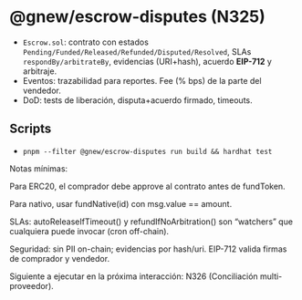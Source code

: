 
# @gnew/escrow-disputes (N325)

- `Escrow.sol`: contrato con estados `Pending/Funded/Released/Refunded/Disputed/Resolved`, SLAs `respondBy/arbitrateBy`, evidencias (URI+hash), acuerdo **EIP-712** y arbitraje.
- Eventos: trazabilidad para reportes. Fee (% bps) de la parte del vendedor.
- DoD: tests de liberación, disputa+acuerdo firmado, timeouts.

## Scripts
- `pnpm --filter @gnew/escrow-disputes run build && hardhat test`


Notas mínimas:

Para ERC20, el comprador debe approve al contrato antes de fundToken.

Para nativo, usar fundNative(id) con msg.value == amount.

SLAs: autoReleaseIfTimeout() y refundIfNoArbitration() son “watchers” que cualquiera puede invocar (cron off-chain).

Seguridad: sin PII on-chain; evidencias por hash/uri. EIP-712 valida firmas de comprador y vendedor.

Siguiente a ejecutar en la próxima interacción: N326 (Conciliación multi-proveedor).

